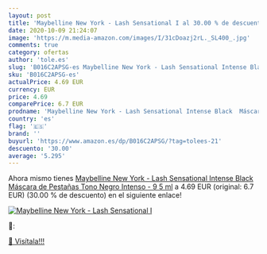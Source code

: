 ```yaml
---
layout: post
title: 'Maybelline New York - Lash Sensational I al 30.00 % de descuento'
date: 2020-10-09 21:24:07
image: 'https://m.media-amazon.com/images/I/31cDoazj2rL._SL400_.jpg'
comments: true
category: ofertas
author: 'tole.es'
slug: 'B016C2APSG-es Maybelline New York - Lash Sensational Intense Black...'
sku: 'B016C2APSG-es'
actualPrice: 4.69 EUR
currency: EUR
price: 4.69
comparePrice: 6.7 EUR
prodname: 'Maybelline New York - Lash Sensational Intense Black  Máscara de Pestañas  Tono Negro Intenso - 9 5 ml'
country: 'es'
flag: '🇪🇸'
brand: ''
buyurl: 'https://www.amazon.es/dp/B016C2APSG/?tag=tolees-21'
descuento: '30.00'
average: '5.295'
---
```


Ahora mismo tienes [Maybelline New York - Lash Sensational Intense Black  Máscara de Pestañas  Tono Negro Intenso - 9 5 ml](https://www.amazon.es/dp/B016C2APSG/?tag=tolees-21) a 4.69 EUR (original: 6.7 EUR) (30.00 %  de descuento) en el siguiente enlace!

[![Maybelline New York - Lash Sensational I](https://m.media-amazon.com/images/I/31cDoazj2rL._SL400_.jpg)](https://www.amazon.es/dp/B016C2APSG/?tag=tolees-21)

🔎:


[🛒 Visítala!!!](https://www.amazon.es/dp/B016C2APSG/?tag=tolees-21)
